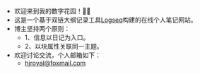 - 欢迎来到我的数字花园！🌺🌺
- 这是一个基于双链大纲记录工具[Logseq](https://logseq.com/)构建的在线个人笔记网站。
- 博主坚持两个原则：
	- 1、信息以日记为入口。
	- 2、以块属性关联同一主题。
- 欢迎讨论交流，个人邮箱如下：
	- [hjroyal@foxmail.com](mailto:hjroyal@foxmail.com)